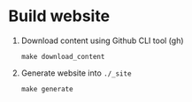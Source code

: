 # Build website

1. Download content using Github CLI tool (gh)
   
   ```
   make download_content
   ````

2. Generate website into `./_site`
   
   ```
   make generate
   ```
